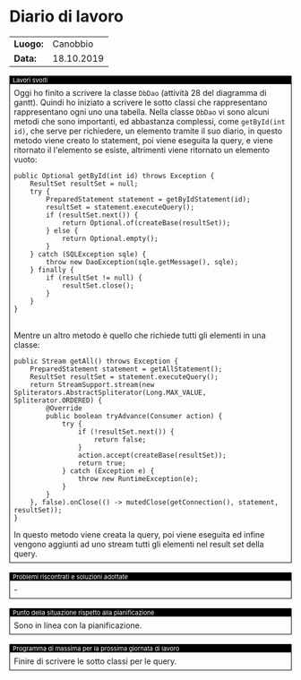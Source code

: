 # Diario di lavoro

<table>
    <tr><td><b>Luogo:</b></td><td>Canobbio</td></tr>
    <tr><td><b>Data:</b></td><td>18.10.2019</td></tr>
</table>

<div style="border: 1px solid black;">
    <div style="background-color:black;color:white;font-size:11px;padding-left:5px">
        Lavori svolti
    </div>
    <div style="padding: 7px">
        Oggi ho finito a scrivere la classe <code>DbDao</code> (attivit&agrave; 28 del 
        diagramma di gantt). Quindi ho iniziato a scrivere le sotto classi che 
        rappresentano rappresentano ogni uno una tabella. Nella classe <code>DbDao</code>
        vi sono alcuni metodi che sono importanti, ed abbastanza complessi, come 
        <code>getById(int id)</code>, che serve per richiedere, un elemento tramite il suo
        diario, in questo metodo viene creato lo statement, poi viene eseguita la query,
        e viene ritornato il l'elemento se esiste, altrimenti viene ritornato un elemento
        vuoto:<br><pre><code>public Optional<Base> getById(int id) throws Exception {
    ResultSet resultSet = null;
    try {
        PreparedStatement statement = getByIdStatement(id);
        resultSet = statement.executeQuery();
        if (resultSet.next()) {
            return Optional.of(createBase(resultSet));
        } else {
            return Optional.empty();
        }
    } catch (SQLException sqle) {
        throw new DaoException(sqle.getMessage(), sqle);
    } finally {
        if (resultSet != null) {
            resultSet.close();
        }
    }
}</code></pre><br>Mentre un altro metodo &egrave; quello che richiede tutti gli elementi in una 
        classe:<br><pre><code>public Stream<Base> getAll() throws Exception {
    PreparedStatement statement = getAllStatement();
    ResultSet resultSet = statement.executeQuery();
    return StreamSupport.stream(new Spliterators.AbstractSpliterator<Base>(Long.MAX_VALUE, Spliterator.ORDERED) {
        @Override
        public boolean tryAdvance(Consumer<? super Base> action) {
            try {
                if (!resultSet.next()) {
                    return false;
                }
                action.accept(createBase(resultSet));
                return true;
            } catch (Exception e) {
                throw new RuntimeException(e);
            }
        }
    }, false).onClose(() -> mutedClose(getConnection(), statement, resultSet));
}</code></pre>
        In questo metodo viene creata la query, poi viene eseguita ed infine vengono 
        aggiunti ad uno stream tutti gli elementi nel result set della query.
    </div>
</div>

<br>

<div style="border: 1px solid black;">
    <div style="background-color:black;color:white;font-size:11px;padding-left:5px">
        Problemi riscontrati e soluzioni adottate
    </div>
    <div style="padding: 7px">
        -
    </div>
</div>

<br>

<div style="border: 1px solid black;">
    <div style="background-color:black;color:white;font-size:11px;padding-left:5px">
        Punto della situazione rispetto alla pianificazione
    </div>
    <div style="padding: 7px">
        Sono in linea con la pianificazione.
    </div>
</div>

<br>

<div style="border: 1px solid black;">
    <div style="background-color:black;color:white;font-size:11px;padding-left:5px">
        Programma di massima per la prossima giornata di lavoro
    </div>
    <div style="padding: 7px">
        Finire di scrivere le sotto classi per le query.
    </div>
</div>
